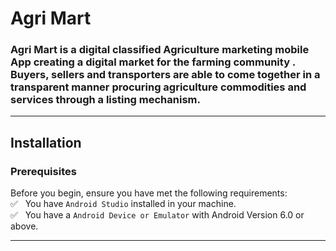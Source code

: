 # Agri Mart
 
### Agri Mart is a digital classified Agriculture marketing mobile App creating a digital market for the farming community . Buyers, sellers and transporters are able to come  together in a transparent manner procuring agriculture commodities and services through a listing mechanism. 
<hr/>

## Installation
### Prerequisites 

Before you begin, ensure you have met the following requirements:<br/>
✅ &nbsp; You have `Android Studio` installed in your machine.<br/>
✅ &nbsp; You have a `Android Device or Emulator` with Android Version 6.0 or above.<br/>

<hr/>